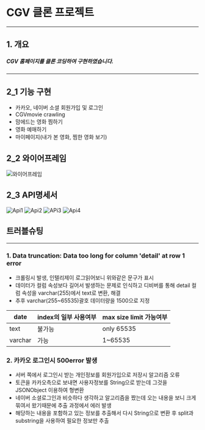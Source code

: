 # CGV 클론 프로젝트
***
## 1. 개요
##### CGV 홈페이지를 클론 코딩하여 구현하였습니다.
***
## 2_1 기능 구현
- 카카오, 네이버 소셜 회원가입 및 로그인
- CGVmovie crawling
- 맘에드는 영화 찜하기
- 영화 예매하기
- 마이페이지(내가 본 영화, 찜한 영화 보기)

## 2_2 와이어프레임
![와이어프레임](https://user-images.githubusercontent.com/110075438/190330020-671b8c7d-adba-47f3-aa15-33f994a3be28.png)

## 2_3 API명세서
![Api1](https://user-images.githubusercontent.com/110075438/190330984-bee998a6-4eb8-4b59-aae6-1b56fa56b203.PNG)
![Api2](https://user-images.githubusercontent.com/110075438/190331009-a6ae72cf-880b-40dc-a9d4-d0c8398bc25b.PNG)
![APi3](https://user-images.githubusercontent.com/110075438/190331020-cd4481a5-428d-43ff-9976-b54b861e5e79.PNG)
![Api4](https://user-images.githubusercontent.com/110075438/190331030-1ad44200-2d2e-4487-af6f-8abc70867376.PNG)

## 트러블슈팅
***
### 1. Data truncation: Data too long for column 'detail' at row 1 error
  - 크롤링시 발생, 인텔리제이 로그읽어보니 위와같은 문구가 표시
  - 데이터가 컬럼 속성보다 길어서 발생하는 문제로 인식하고 디비버를 통해 detail 컬럼 속성을 varchar(255)에서 text로 변환, 해결
  - 추후 varchar(255~65535)괄호 데이터량을 1500으로 지정


 |date|index의 일부 사용여부|max size limit 가능여부|
 |---|---|---|
 |text|불가능|only 65535|
 |varchar|가능|1~65535|
 
### 2. 카카오 로그인시 500error 발생
   - 서버 쪽에서 로그인시 받는 개인정보를 회원가입으로 저장시 알고리즘 오류
   - 토큰을 카카오측으로 보내면 사용자정보를 String으로 받는데 그것을 JSONObject 이용하여 형변환
   - 네이버 소셜로그인과 비슷하다 생각하고 알고리즘을 짰는데 오는 내용을 보니 크게 묶여서 왔기때문에 추출 과정에서 에러 발생
   - 해당하는 내용을 포함하고 있는 정보를 추출해서 다시 String으로 변환 후 split과 substring을 사용하여 필요한 정보만 추출
